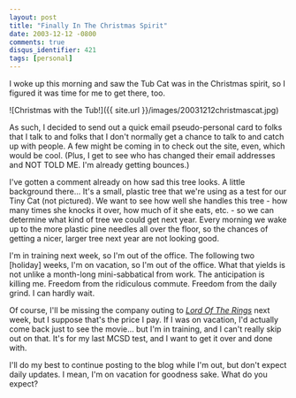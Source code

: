 ```yaml
---
layout: post
title: "Finally In The Christmas Spirit"
date: 2003-12-12 -0800
comments: true
disqus_identifier: 421
tags: [personal]
---
```

I woke up this morning and saw the Tub Cat was in the Christmas spirit,
so I figured it was time for me to get there, too.

 ![Christmas with the
Tub!]({{ site.url }}/images/20031212christmascat.jpg)

 As such, I decided to send out a quick email pseudo-personal card to
folks that I talk to and folks that I don't normally get a chance to
talk to and catch up with people. A few might be coming in to check out
the site, even, which would be cool. (Plus, I get to see who has changed
their email addresses and NOT TOLD ME. I'm already getting bounces.)

 I've gotten a comment already on how sad this tree looks. A little
background there... It's a small, plastic tree that we're using as a
test for our Tiny Cat (not pictured). We want to see how well she
handles this tree - how many times she knocks it over, how much of it
she eats, etc. - so we can determine what kind of tree we could get next
year. Every morning we wake up to the more plastic pine needles all over
the floor, so the chances of getting a nicer, larger tree next year are
not looking good.

 I'm in training next week, so I'm out of the office. The following two
[holiday] weeks, I'm on vacation, so I'm out of the office. What that
yields is not unlike a month-long mini-sabbatical from work. The
anticipation is killing me. Freedom from the ridiculous commute. Freedom
from the daily grind. I can hardly wait.

 Of course, I'll be missing the company outing to [*Lord Of The
Rings*](http://www.imdb.com/title/tt0167260/) next week, but I suppose
that's the price I pay. If I was on vacation, I'd actually come back
just to see the movie... but I'm in training, and I can't really skip
out on that. It's for my last MCSD test, and I want to get it over and
done with.

 I'll do my best to continue posting to the blog while I'm out, but
don't expect daily updates. I mean, I'm on vacation for goodness sake.
What do you expect?
